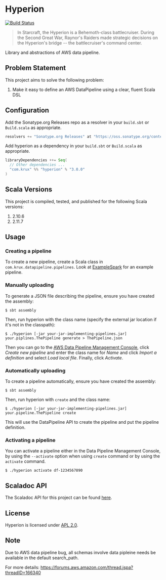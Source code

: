 # Hyperion
[![Build Status](https://secure.travis-ci.org/krux/hyperion.png)](http://travis-ci.org/krux/hyperion)

> In Starcraft, the Hyperion is a Behemoth-class battlecruiser. During the
> Second Great War, Raynor's Raiders made strategic decisions on the
> Hyperion's bridge -- the battlecruiser's command center.

Library and abstractions of AWS data pipeline.

## Problem Statement

This project aims to solve the following problem:

1. Make it easy to define an AWS DataPipeline using a clear, fluent Scala DSL

## Configuration

Add the Sonatype.org Releases repo as a resolver in your `build.sbt` or `Build.scala` as appropriate.

```scala
resolvers += "Sonatype.org Releases" at "https://oss.sonatype.org/content/repositories/releases/"
```

Add hyperion as a dependency in your `build.sbt` or `Build.scala` as appropriate.

```scala
libraryDependencies ++= Seq(
  // Other dependencies ...
  "com.krux" %% "hyperion" % "3.0.0"
)
```

## Scala Versions

This project is compiled, tested, and published for the following Scala versions:

1. 2.10.6
2. 2.11.7

## Usage

### Creating a pipeline

To create a new pipeline, create a Scala class in `com.krux.datapipeline.pipelines`.
Look at [ExampleSpark](src/main/scala/com/krux/hyperion/examples/ExampleSpark.scala) for an example pipeline.

### Manually uploading

To generate a JSON file describing the pipeline, ensure you have created the assembly:
```shell
$ sbt assembly
```

Then, run hyperion with the class name (specify the external jar location if it's not in the
classpath):
```shell
$ ./hyperion [-jar your-jar-implementing-pipelines.jar] your.piplines.ThePipeline generate > ThePipeline.json
```

Then you can go to the [AWS Data Pipeline Management Console](https://console.aws.amazon.com/datapipeline/),
click _Create new pipeline_ and enter the class name for _Name_ and click _Import a definition_ and
select _Load local file_.  Finally, click _Activate_.

### Automatically uploading

To create a pipeline automatically, ensure you have created the assembly:
```shell
$ sbt assembly
```

Then, run hyperion with `create` and the class name:
```shell
$ ./hyperion [-jar your-jar-implementing-pipelines.jar] your.pipeline.ThePipeline create
```

This will use the DataPipeline API to create the pipeline and put the pipeline definition.

### Activating a pipeline

You can activate a pipeline either in the Data Pipeline Management Console, by using the `--activate`
option when using `create` command or by using the `activate` command.

```shell
$ ./hyperion activate df-1234567890
```

## Scaladoc API

The Scaladoc API for this project can be found [here](http://krux.github.io/hyperion/latest/api).

## License

Hyperion is licensed under [APL 2.0](LICENSE).

## Note

Due to AWS data pipeline bug, all schemas involve data pipleine needs be available in the default
search_path.

For more details: https://forums.aws.amazon.com/thread.jspa?threadID=166340

